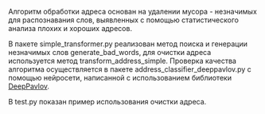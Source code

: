 Алгоритм обработки адреса основан на удалении мусора - незначимых для распознавания слов, выявленных с помощью статистического анализа плохих и хороших адресов.

В пакете simple_transformer.py реализован метод поиска и генерации незначимых слов generate_bad_words, для очистки адреса используется метод transform_address_simple.
Проверка качества алгоритма осуществляется в пакете address_classifier_deeppavlov.py с помощью нейросети, написанной с использованием библиотеки [DeepPavlov](http://deeppavlov.ai/).

В test.py показан пример использования очистки адреса.